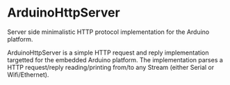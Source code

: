 # ArduinoHttpServer
Server side minimalistic HTTP protocol implementation for the Arduino platform.

ArduinoHttpServer is a simple HTTP request and reply implementation targetted for the embedded Arduino platform. The implementation parses a HTTP request/reply reading/printing from/to any Stream (either Serial or Wifi/Ethernet).

